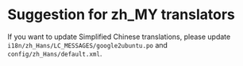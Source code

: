 Suggestion for zh_MY translators
================================

If you want to update Simplified Chinese translations, please update `i18n/zh_Hans/LC_MESSAGES/google2ubuntu.po` and `config/zh_Hans/default.xml`.
